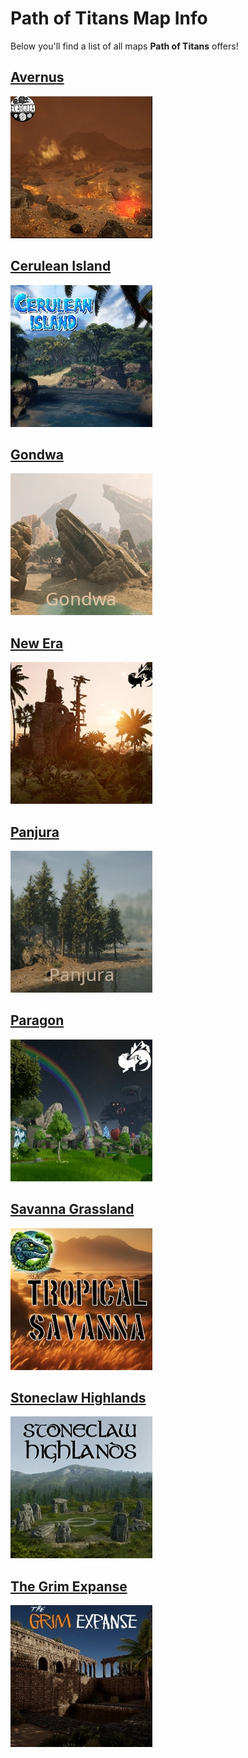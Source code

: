 # Path of Titans Map Info

Below you'll find a list of all maps **Path of Titans** offers!

<!-- ## [Aedis](./Path-of-Titans-Aedis) -->

## [Avernus](./Path-of-Titans-Avernus) 
![Avernus](Avernus.webp)

<!-- ## [Beringia](./Path-of-Titans-Beringia.md) -->

## [Cerulean Island](./Path-of-Titans-CeruleanIsland)
![alt text](CI.webp)

<!-- ## [Etis](./Path-of-Titans-Etis) -->

## [Gondwa](./Path-of-Titans-Gondwa)
![alt text](Gondwa.webp)

<!-- ## [Infinita](./Path-of-Titans-Infinita) -->

## [New Era](./Path-of-Titans-NewEra)
![alt text](Era.webp)

## [Panjura](./Path-of-Titans-Panjura)
![alt text](Panjura.webp)

## [Paragon](./Path-of-Titans-Paragon)
![alt text](Paragon.webp)

## [Savanna Grassland](./Path-of-Titans-Savanna)
![alt text](Savanna.webp)

## [Stoneclaw Highlands](./Path-of-Titans-StoneclawHighlands)
![alt text](stone.webp)

<!-- ## [Teutonia](./Path-of-Titans-Teutonia) -->

## [The Grim Expanse](./Path-of-Titans-TheGrimExpanse)
![alt text](grim.webp)
